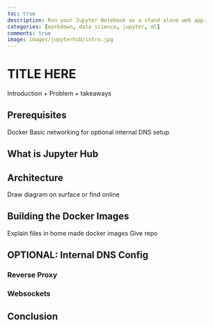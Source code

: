 ```yaml
---
toc: true
description: Run your Jupyter Notebook as a stand alone web app.
categories: [markdown, data science, jupyter, ml]
comments: true
image: images/jupyterhub/intro.jpg
---
```


# TITLE HERE

Introduction + Problem + takeaways

## Prerequisites

Docker
Basic networking for optional internal DNS setup

## What is Jupyter Hub

## Architecture

Draw diagram on surface or find online

## Building the Docker Images

Explain files in home made docker images
Give repo

## OPTIONAL: Internal DNS Config

### Reverse Proxy

### Websockets

## Conclusion

